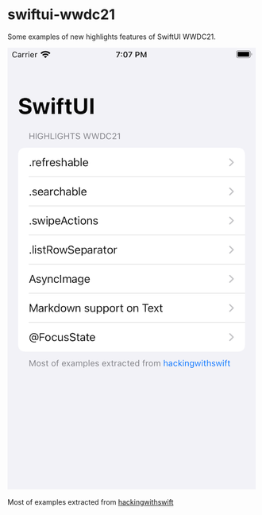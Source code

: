 # swiftui-wwdc21
Some examples of new highlights features of SwiftUI WWDC21.

![Cap](https://raw.githubusercontent.com/juansanzone/swiftui-wwdc21/master/cap.png)

Most of examples extracted from [hackingwithswift](https://www.hackingwithswift.com/articles/235/whats-new-in-swiftui-for-ios-15)



